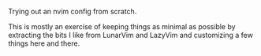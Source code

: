 Trying out an nvim config from scratch. 

This is mostly an exercise of keeping things as minimal as possible by extracting the bits I like from LunarVim and LazyVim and customizing a few things here and there.
